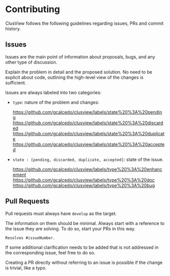# Contributing
ClusView follows the following guidelines regarding issues, PRs and commit history.

## Issues
Issues are the main point of information about proposals, bugs, and any other type of discussion.

Explain the problem in detail and the proposed solution. No need to be explicit about code,
outlining the high-level view of the changes is sufficient.

Issues are always labeled into two categories:
- `type`: nature of the problem and changes:

  https://github.com/gcalcedo/clusview/labels/state%20%3A%20pending
  https://github.com/gcalcedo/clusview/labels/state%20%3A%20discarded
  https://github.com/gcalcedo/clusview/labels/state%20%3A%20duplicate
  https://github.com/gcalcedo/clusview/labels/state%20%3A%20accepted

- `state : [pending, discarded, duplicate, accepted]`: state of the issue.

  https://github.com/gcalcedo/clusview/labels/type%20%3A%20enhancement
  https://github.com/gcalcedo/clusview/labels/type%20%3A%20doc
  https://github.com/gcalcedo/clusview/labels/type%20%3A%20bug

## Pull Requests
Pull requests must always have `develop` as the target.

The information on them should be minimal. Always start with a reference to the issue they are solving.
To do so, start your PRs in this way.

```markdown
Resolves #issueNumber.
```

If some additional clarification needs to be added that is not addressed in the corresponding issue,
feel free to do so.

Creating a PR directly without referring to an issue is possible if the change is trivial, like a typo.